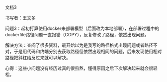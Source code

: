 文档3

书写者：王文多

问题3：起初打算使用docker来部署模型（后面改为本地部署），在部署过程中的dockerfile路径问题一直报错（COPY），反复修改了路径，依然出现问题。

解决方法：查阅了很多资料，最开始以为是我写的路径格式出现问题或者路径不对，于是用代码和终端分别去获取路径但依然出现相同的问题，后来发现使用相对路径把斜杠给反过来就可以解决。

心得：这些小问题没有经历过真的很煎熬，懂得原因之后下次解决起来就会很轻松。